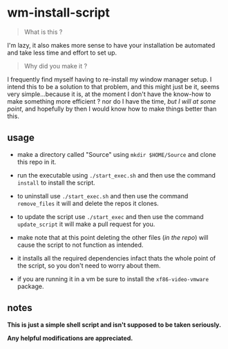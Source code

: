 # wm-install-script

> What is this ?

I'm lazy, it also makes more sense to have your installation be automated and take less time and effort to set up.

> Why did you make it ?

I frequently find myself having to re-install my window manager setup. I intend this to be a solution to that problem, and this might just be it, seems very simple...because it is, at the moment I don't have the know-how to make something more efficient ? nor do I have the time, _but I will at some point_, and hopefully by then I would know how to make things better than this.

## usage

- make a directory called "Source" using ``mkdir $HOME/Source`` and clone this repo in it.

- run the executable using `./start_exec.sh` and then use the command `install` to install the script.

- to uninstall use ``./start_exec.sh`` and then use the command `remove_files` it will and delete the repos it clones.

- to update the script use `./start_exec` and then use the command `update_script` it will make a pull request for you.

- make note that at this point deleting the other files (_in the repo_) will cause the script to not function as intended.

- it installs all the required dependencies infact thats the whole point of the script, so you don't need to worry about them.

- if you are running it in a vm be sure to install the ``xf86-video-vmware`` package.

## notes

**This is just a simple shell script and isn't supposed to be taken seriously.**

**Any helpful modifications are appreciated.**
